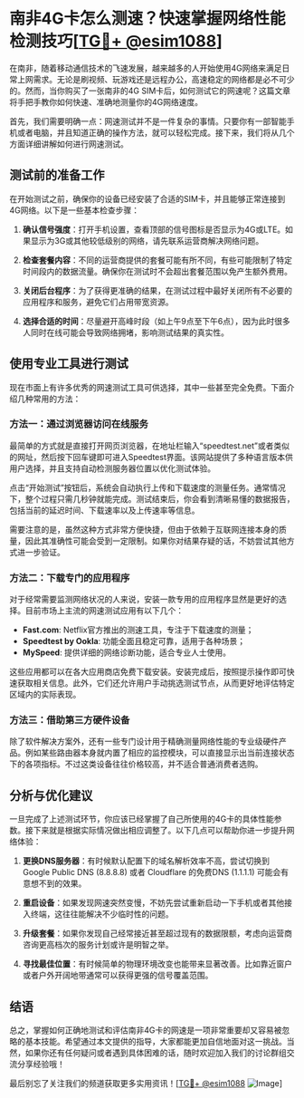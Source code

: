 # 南非4G卡怎么测速？快速掌握网络性能检测技巧[[TG💪+ @esim1088](https://t.me/s/esim1088)]

在南非，随着移动通信技术的飞速发展，越来越多的人开始使用4G网络来满足日常上网需求。无论是刷视频、玩游戏还是远程办公，高速稳定的网络都是必不可少的。然而，当你购买了一张南非的4G SIM卡后，如何测试它的网速呢？这篇文章将手把手教你如何快速、准确地测量你的4G网络速度。

首先，我们需要明确一点：网速测试并不是一件复杂的事情。只要你有一部智能手机或者电脑，并且知道正确的操作方法，就可以轻松完成。接下来，我们将从几个方面详细讲解如何进行网速测试。

## 测试前的准备工作

在开始测试之前，确保你的设备已经安装了合适的SIM卡，并且能够正常连接到4G网络。以下是一些基本检查步骤：

1. **确认信号强度**：打开手机设置，查看顶部的信号图标是否显示为4G或LTE。如果显示为3G或其他较低级别的网络，请先联系运营商解决网络问题。
   
2. **检查套餐内容**：不同的运营商提供的套餐可能有所不同，有些可能限制了特定时间段内的数据流量。确保你在测试时不会超出套餐范围以免产生额外费用。

3. **关闭后台程序**：为了获得更准确的结果，在测试过程中最好关闭所有不必要的应用程序和服务，避免它们占用带宽资源。

4. **选择合适的时间**：尽量避开高峰时段（如上午9点至下午6点），因为此时很多人同时在线可能会导致网络拥堵，影响测试结果的真实性。

## 使用专业工具进行测试

现在市面上有许多优秀的网速测试工具可供选择，其中一些甚至完全免费。下面介绍几种常用的方法：

### 方法一：通过浏览器访问在线服务

最简单的方式就是直接打开网页浏览器，在地址栏输入“speedtest.net”或者类似的网址，然后按下回车键即可进入Speedtest界面。该网站提供了多种语言版本供用户选择，并且支持自动检测服务器位置以优化测试体验。

点击“开始测试”按钮后，系统会自动执行上传和下载速度的测量任务。通常情况下，整个过程只需几秒钟就能完成。测试结束后，你会看到清晰易懂的数据报告，包括当前的延迟时间、下载速率以及上传速率等信息。

需要注意的是，虽然这种方式非常方便快捷，但由于依赖于互联网连接本身的质量，因此其准确性可能会受到一定限制。如果你对结果存疑的话，不妨尝试其他方式进一步验证。

### 方法二：下载专门的应用程序

对于经常需要监测网络状况的人来说，安装一款专用的应用程序显然是更好的选择。目前市场上主流的网速测试应用有以下几个：

- **Fast.com**: Netflix官方推出的测速工具，专注于下载速度的测量；
- **Speedtest by Ookla**: 功能全面且稳定可靠，适用于各种场景；
- **MySpeed**: 提供详细的网络诊断功能，适合专业人士使用。

这些应用都可以在各大应用商店免费下载安装。安装完成后，按照提示操作即可快速获取相关信息。此外，它们还允许用户手动挑选测试节点，从而更好地评估特定区域内的实际表现。

### 方法三：借助第三方硬件设备

除了软件解决方案外，还有一些专门设计用于精确测量网络性能的专业级硬件产品。例如某些路由器本身就内置了相应的监控模块，可以直接显示出当前连接状态下的各项指标。不过这类设备往往价格较高，并不适合普通消费者选购。

## 分析与优化建议

一旦完成了上述测试环节，你应该已经掌握了自己所使用的4G卡的具体性能参数。接下来就是根据实际情况做出相应调整了。以下几点可以帮助你进一步提升网络体验：

1. **更换DNS服务器**：有时候默认配置下的域名解析效率不高，尝试切换到Google Public DNS (8.8.8.8) 或者 Cloudflare 的免费DNS (1.1.1.1) 可能会有意想不到的效果。

2. **重启设备**：如果发现网速突然变慢，不妨先尝试重新启动一下手机或者其他接入终端，这往往能解决不少临时性的问题。

3. **升级套餐**：如果你发现自己经常接近甚至超过现有的数据限额，考虑向运营商咨询更高档次的服务计划或许是明智之举。

4. **寻找最佳位置**：有时候简单的物理环境改变也能带来显著改善。比如靠近窗户或者户外开阔地带通常可以获得更强的信号覆盖范围。

## 结语

总之，掌握如何正确地测试和评估南非4G卡的网速是一项非常重要却又容易被忽略的基本技能。希望通过本文提供的指导，大家都能更加自信地面对这一挑战。当然，如果你还有任何疑问或者遇到具体困难的话，随时欢迎加入我们的讨论群组交流分享经验哦！

最后别忘了关注我们的频道获取更多实用资讯！[[TG💪+ @esim1088](https://t.me/s/esim1088) ![Image](https://i.postimg.cc/4NQfJmqS/Snipaste-2025-05-13-00-14-12.png)]